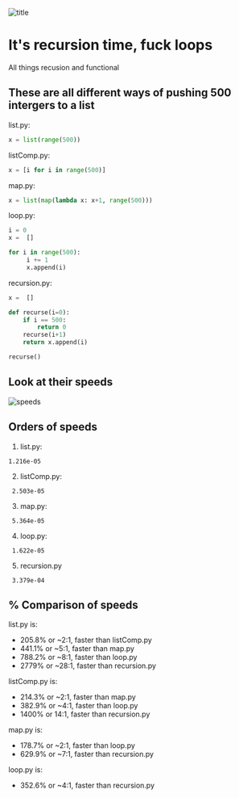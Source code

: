 ![title](https://github.com/cmdline-batcheloranator/recursion/blob/master/img/infinite.png)


# It's recursion time, fuck loops

All things recusion and functional


## These are all different ways of pushing 500 intergers to a list
list.py:

```python
x = list(range(500))
```

listComp.py:

```python
x = [i for i in range(500)]
```

map.py:

```python 
x = list(map(lambda x: x+1, range(500)))
```

loop.py:

```python
i = 0
x =  []

for i in range(500): 
     i += 1
     x.append(i)
```

recursion.py:

```python
x =  []

def recurse(i=0):
    if i == 500:
        return 0
    recurse(i+1)
    return x.append(i)

recurse()
```

## Look at their speeds 

![speeds](https://github.com/cmdline-batcheloranator/recursion/blob/master/img/speed.png)


## Orders of speeds

1. list.py:

`1.216e-05`

2. listComp.py:  

` 2.503e-05`

3. map.py:       

` 5.364e-05`

4. loop.py:      

` 1.622e-05`

5. recursion.py  

` 3.379e-04`

## % Comparison of speeds

list.py is:

- 205.8% or ~2:1, faster than listComp.py
- 441.1% or ~5:1, faster than map.py
- 788.2% or ~8:1, faster than loop.py
- 2779%  or ~28:1, faster than recursion.py

listComp.py is:

- 214.3% or ~2:1, faster than map.py
- 382.9% or ~4:1, faster than loop.py
- 1400% or 14:1, faster than recursion.py

map.py is:

- 178.7% or ~2:1, faster than loop.py
- 629.9% or ~7:1, faster than recursion.py

loop.py is:
- 352.6% or ~4:1, faster than recursion.py



